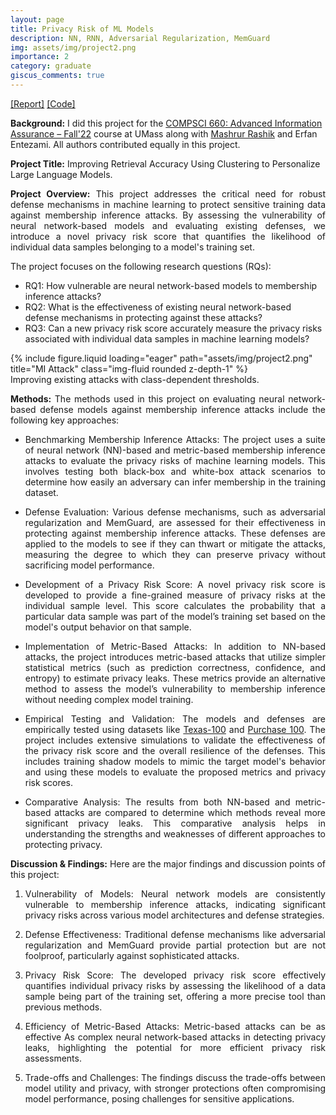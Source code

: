 ```yaml
---
layout: page
title: Privacy Risk of ML Models
description: NN, RNN, Adversarial Regularization, MemGuard
img: assets/img/project2.png
importance: 2
category: graduate
giscus_comments: true
---
```

<a href="https://amit010.github.io/assets/pdf/privacy_risk_ML_Models.pdf">[Report]</a> <a href='https://github.com/amit-sarker/MIA-Evaluation'>[Code]</a>

<strong>Background:</strong> I did this project for the <a href="https://people.cs.umass.edu/~amir/courses/CS660-FALL22/">COMPSCI 660: Advanced Information Assurance – Fall'22</a> course at UMass along with <a href="https://mashrur29.github.io/">Mashrur Rashik</a> and Erfan Entezami. All authors contributed equally in this project.

<strong>Project Title:</strong> Improving Retrieval Accuracy Using Clustering to Personalize Large Language Models.

<p style="text-align:justify">
<strong>Project Overview:</strong> This project addresses the critical need for robust defense mechanisms in machine learning to protect sensitive training data against membership inference attacks. By assessing the vulnerability of neural network-based models and evaluating existing defenses, we introduce a novel privacy risk score that quantifies the likelihood of individual data samples belonging to a model's training set.
</p>
The project focuses on the following research questions (RQs):
<ul>
    <li> RQ1: How vulnerable are neural network-based models to membership inference attacks? </li>
    <li> RQ2: What is the effectiveness of existing neural network-based defense mechanisms in protecting against these attacks? </li>
    <li> RQ3: Can a new privacy risk score accurately measure the privacy risks associated with individual data samples in machine learning models? </li>
</ul>

<div class="row">
    <div class="col-sm mt-3 mt-md-0">
        {% include figure.liquid loading="eager" path="assets/img/project2.png" title="MI Attack" class="img-fluid rounded z-depth-1" %}
    </div>
</div>
<div class="caption">
    Improving existing attacks with class-dependent thresholds.
</div>

<p style="text-align:justify"><strong>Methods:</strong> The methods used in this project on evaluating neural network-based defense models against membership inference attacks include the following key approaches:</p>
<ul>
    <li> <p style="text-align:justify">Benchmarking Membership Inference Attacks: The project uses a suite of neural network (NN)-based and metric-based membership inference attacks to evaluate the privacy risks of machine learning models. This involves testing both black-box and white-box attack scenarios to determine how easily an adversary can infer membership in the training dataset.</p> </li>
    <li> <p style="text-align:justify">Defense Evaluation: Various defense mechanisms, such as adversarial regularization and MemGuard, are assessed for their effectiveness in protecting against membership inference attacks. These defenses are applied to the models to see if they can thwart or mitigate the attacks, measuring the degree to which they can preserve privacy without sacrificing model performance.</p> </li>
    <li> <p style="text-align:justify">Development of a Privacy Risk Score: A novel privacy risk score is developed to provide a fine-grained measure of privacy risks at the individual sample level. This score calculates the probability that a particular data sample was part of the model’s training set based on the model's output behavior on that sample.</p> </li>
    <li> <p style="text-align:justify">Implementation of Metric-Based Attacks: In addition to NN-based attacks, the project introduces metric-based attacks that utilize simpler statistical metrics (such as prediction correctness, confidence, and entropy) to estimate privacy leaks. These metrics provide an alternative method to assess the model’s vulnerability to membership inference without needing complex model training.</p> </li>
    <li> <p style="text-align:justify">Empirical Testing and Validation: The models and defenses are empirically tested using datasets like <a href="https://www.comp.nus.edu.sg/~reza/files/dataset_texas.tgz">Texas-100</a> and <a href="https://www.comp.nus.edu.sg/~reza/files/dataset_purchase.tgz">Purchase 100</a>. The project includes extensive simulations to validate the effectiveness of the privacy risk score and the overall resilience of the defenses. This includes training shadow models to mimic the target model's behavior and using these models to evaluate the proposed metrics and privacy risk scores.</p> </li>
    <li> <p style="text-align:justify">Comparative Analysis: The results from both NN-based and metric-based attacks are compared to determine which methods reveal more significant privacy leaks. This comparative analysis helps in understanding the strengths and weaknesses of different approaches to protecting privacy.</p> </li>
</ul>

<p style="text-align:justify"><strong>Discussion & Findings:</strong> Here are the major findings and discussion points of this project:</p>
<ol>
    <li> <p style="text-align:justify">Vulnerability of Models: Neural network models are consistently vulnerable to membership inference attacks, indicating significant privacy risks across various model architectures and defense strategies.</p> </li>
    <li> <p style="text-align:justify">Defense Effectiveness: Traditional defense mechanisms like adversarial regularization and MemGuard provide partial protection but are not foolproof, particularly against sophisticated attacks.</p> </li>
    <li> <p style="text-align:justify">Privacy Risk Score: The developed privacy risk score effectively quantifies individual privacy risks by assessing the likelihood of a data sample being part of the training set, offering a more precise tool than previous methods.</p> </li>
    <li> <p style="text-align:justify">Efficiency of Metric-Based Attacks: Metric-based attacks can be as effective As complex neural network-based attacks in detecting privacy leaks, highlighting the potential for more efficient privacy risk assessments.</p> </li>
    <li> <p style="text-align:justify">Trade-offs and Challenges: The findings discuss the trade-offs between model utility and privacy, with stronger protections often compromising model performance, posing challenges for sensitive applications.</p> </li>
</ol>

